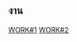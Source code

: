 ## งาน

[WORK#1](https://github.com/moomdate/WorkForJohn/blob/master/work1.md)
[WORK#2](https://github.com/moomdate/WorkForJohn/blob/master/work2.md)